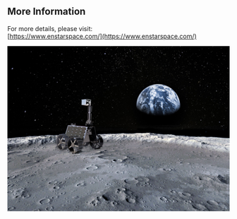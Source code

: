 ## More Information  

For more details, please visit:  
[https://www.enstarspace.com/](https://www.enstarspace.com/)


![Demo](./moonrover.jpg)
